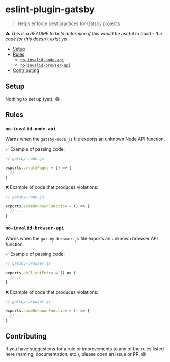 # eslint-plugin-gatsby

> Helps enforce best practices for Gatsby projects

:warning: _This is a README to help determine if this would be useful to build - the code for this doesn't exist yet._

<!-- START doctoc generated TOC please keep comment here to allow auto update -->
<!-- DON'T EDIT THIS SECTION, INSTEAD RE-RUN doctoc TO UPDATE -->

- [Setup](#setup)
- [Rules](#rules)
  - [`no-invalid-node-api`](#no-invalid-node-api)
  - [`no-invalid-browser-api`](#no-invalid-browser-api)
- [Contributing](#contributing)

<!-- END doctoc generated TOC please keep comment here to allow auto update -->

## Setup

Nothing to set up (yet). :smile:

## Rules

### `no-invalid-node-api`

Warns when the `gatsby-node.js` file exports an unknown Node API function.

:white_check_mark: Example of passing code:

```js
// gatsby-node.js

exports.createPages = () => {
  // ...
}
```

:x: Example of code that produces violations:

```js
// gatsby-node.js

exports.someUnknownFunction = () => {
  // ...
}
```

### `no-invalid-browser-api`

Warns when the `gatsby-browser.js` file exports an unknown browser API function.

:white_check_mark: Example of passing code:

```js
// gatsby-browser.js

exports.onClientEntry = () => {
  // ...
}
```

:x: Example of code that produces violations:

```js
// gatsby-browser.js

exports.someUnknownFunction = () => {
  // ...
}
```

## Contributing

If you have suggestions for a rule or improvements to any of the rules listed here (naming, documentation, etc.), please open an issue or PR. :smile:
